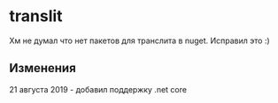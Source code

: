 # translit


Хм не думал что нет пакетов для транслита в nuget.
Исправил это :)

## Изменения
21 августа 2019 - добавил поддержку .net core
